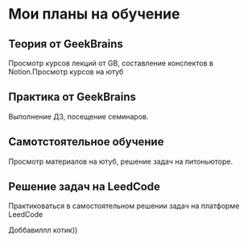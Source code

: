 # Мои планы на обучение

## Теория от GeekBrains
Просмотр курсов лекций от GB, составление конспектов в Notion.Просмотр курсов на ютуб
## Практика от GeekBrains
Выполнение ДЗ, посещение семинаров.
## Самотстоятельное обучение
Просмотр материалов на ютуб, решение задач на питоньюторе. 
## Решение задач на LeedCode
Практиковаться в самостоятельном решении задач на платформе LeedCode

Доббавиллл котик))
